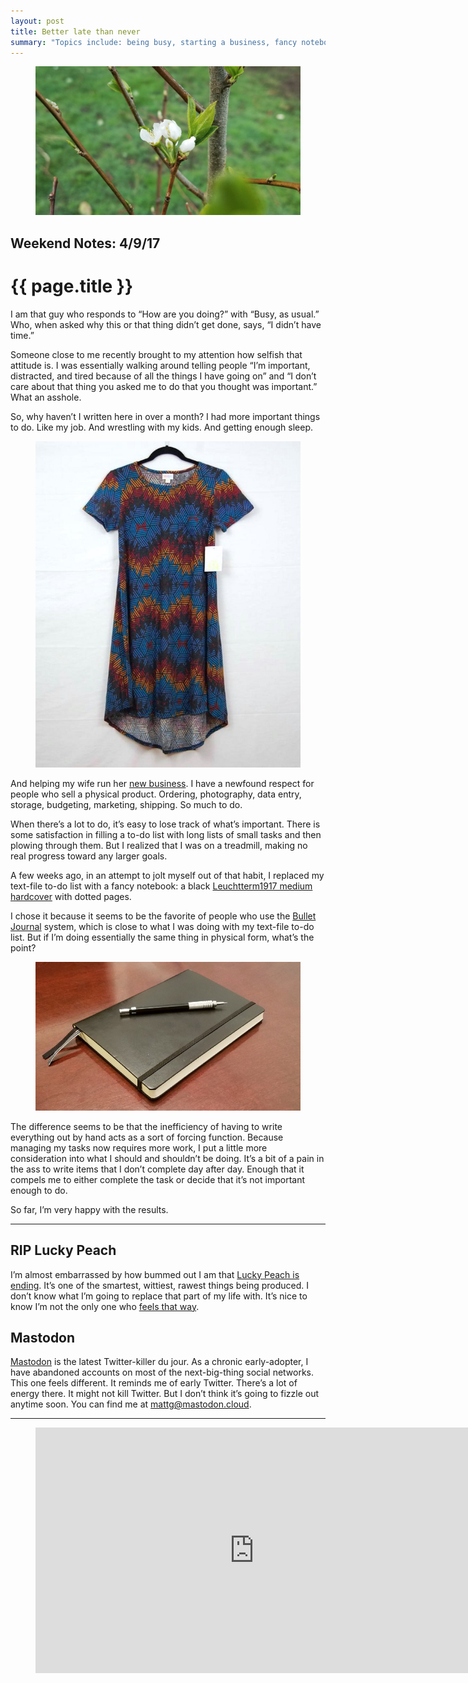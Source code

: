 ```yaml
---
layout: post
title: Better late than never
summary: "Topics include: being busy, starting a business, fancy notebooks, the death of my favorite magazine, yet another social network, and a song…Topics include: an ancient Chinese polymath, knowing nothing about Asia, the backfire effect, your information diet, and LCD Soundsystem."
---
```


<figure class="wide">
  <img src="/img/medium/1*cGxUGltPq-B-_1TFtXkrBg.jpeg">
</figure>

<h2 class="kicker">Weekend Notes: 4/9/17</h2>

# {{ page.title }}

I am that guy who responds to “How are you doing?” with “Busy, as usual.” Who, when asked why this or that thing didn’t get done, says, “I didn’t have time.”

Someone close to me recently brought to my attention how selfish that attitude is. I was essentially walking around telling people “I’m important, distracted, and tired because of all the things I have going on” and “I don’t care about that thing you asked me to do that you thought was important.” What an asshole.

So, why haven’t I written here in over a month? I had more important things to do. Like my job. And wrestling with my kids. And getting enough sleep.

<figure>
  <img src="/img/medium/1*JJ9rh9ddzO7f3uWQfK0mGQ.jpeg">
</figure>

And helping my wife run her [new business](https://www.facebook.com/groups/LuLaRoeAngelaGifford/). I have a newfound respect for people who sell a physical product. Ordering, photography, data entry, storage, budgeting, marketing, shipping. So much to do.

When there’s a lot to do, it’s easy to lose track of what’s important. There is some satisfaction in filling a to-do list with long lists of small tasks and then plowing through them. But I realized that I was on a treadmill, making no real progress toward any larger goals.

A few weeks ago, in an attempt to jolt myself out of that habit, I replaced my text-file to-do list with a fancy notebook: a black [Leuchtterm1917 medium hardcover](https://www.leuchtturm1917.us/notebook-medium-a5-hardcover-249-numbered-pages.html) with dotted pages.

I chose it because it seems to be the favorite of people who use the [Bullet Journal](http://bulletjournal.com/) system, which is close to what I was doing with my text-file to-do list. But if I’m doing essentially the same thing in physical form, what’s the point?

<figure>
  <img src="/img/medium/1*jBiFekCavywus1Mc6upPKQ.jpeg">
</figure>

The difference seems to be that the inefficiency of having to write everything out by hand acts as a sort of forcing function. Because managing my tasks now requires more work, I put a little more consideration into what I should and shouldn’t be doing. It’s a bit of a pain in the ass to write items that I don’t complete day after day. Enough that it compels me to either complete the task or decide that it’s not important enough to do.

So far, I’m very happy with the results.

<hr />

## RIP Lucky Peach

I’m almost embarrassed by how bummed out I am that <a href="https://www.nytimes.com/2017/03/17/dining/lucky-peach-closing.html?_r=0" data-href="https://www.nytimes.com/2017/03/17/dining/lucky-peach-closing.html?_r=0" class="markup--anchor markup--p-anchor" rel="noopener" target="_blank">Lucky Peach is ending</a>. It’s one of the smartest, wittiest, rawest things being produced. I don’t know what I’m going to replace that part of my life with. It’s nice to know I’m not the only one who <a href="http://www.eater.com/2017/3/16/14929500/lucky-peach-folding-tributes" data-href="http://www.eater.com/2017/3/16/14929500/lucky-peach-folding-tributes" class="markup--anchor markup--p-anchor" rel="noopener" target="_blank">feels that way</a>.

## Mastodon

<a href="https://mastodon.social/about" data-href="https://mastodon.social/about" class="markup--anchor markup--p-anchor" rel="noopener" target="_blank">Mastodon</a> is the latest Twitter-killer du jour. As a chronic early-adopter, I have abandoned accounts on most of the next-big-thing social networks. This one feels different. It reminds me of early Twitter. There’s a lot of energy there. It might not kill Twitter. But I don’t think it’s going to fizzle out anytime soon. You can find me at mattg@mastodon.cloud.

<hr />

<figure>
  <iframe src="https://www.youtube.com/embed/MlQunle406U?rel=0" scrolling="no" width="700" height="393" frameborder="0"></iframe>
</figure>
